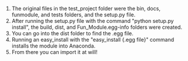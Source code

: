 1) The original files in the test_project folder were the bin, docs, funmodule, and tests folders, and the setup.py file.
2) After running the setup.py file with the command "python setup.py install", the build, dist, and Fun_Module.egg-info folders were created.
3) You can go into the dist folder to find the .egg file.
4) Running an easy_install with the "easy_install {.egg file}" command installs the module into Anaconda.
5) From there you can import it at will!
